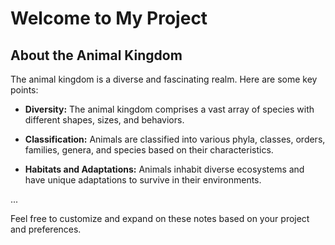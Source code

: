 # Welcome to My Project

## About the Animal Kingdom

The animal kingdom is a diverse and fascinating realm. Here are some key points:

- **Diversity:** The animal kingdom comprises a vast array of species with different shapes, sizes, and behaviors.

- **Classification:** Animals are classified into various phyla, classes, orders, families, genera, and species based on their characteristics.

- **Habitats and Adaptations:** Animals inhabit diverse ecosystems and have unique adaptations to survive in their environments.

...

Feel free to customize and expand on these notes based on your project and preferences.

